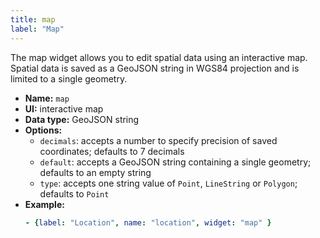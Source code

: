 ```yaml
---
title: map
label: "Map"
---
```


The map widget allows you to edit spatial data using an interactive map. Spatial data is saved as a GeoJSON string in WGS84 projection and is limited to a single geometry.

- **Name:** `map`
- **UI:** interactive map
- **Data type:** GeoJSON string
- **Options:**
  - `decimals`: accepts a number to specify precision of saved coordinates; defaults to 7 decimals
  - `default`: accepts a GeoJSON string containing a single geometry; defaults to an empty string
  - `type`: accepts one string value of `Point`, `LineString` or `Polygon`; defaults to `Point`
- **Example:**
    ```yaml
    - {label: "Location", name: "location", widget: "map" }
    ```
